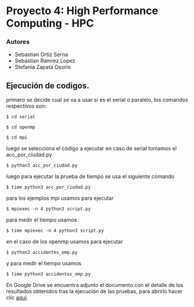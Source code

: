 # Proyecto 4: High Performance Computing - HPC

### Autores
- Sebastian Ortiz Serna
- Sebastian Ramrez Lopez
- Stefania Zapata Osorio

## Ejecución de codigos. 

primero se decide cual se va a usar si es el serial o paralelo, los comandos respectivos son: 
```
$ cd serial 
```

```
$ cd openmp
```

```
$ cd mpi
```
luego se selecciona el código a ejecutar en caso de serial tomamos el acc_por_ciudad.py 

```
$ python3 acc_por_ciudad.py 
``` 
luego para ejecutar la prueba de tiempo se usa el siguiente comando 

```
$ time python3 acc_por_ciudad.py 
``` 

para los ejemplos mpi usamos para ejecutar 

```
$ mpiexec -n 4 python3 script.py
``` 

para medir el tiempo usamos

```
$ time mpiexec -n 4 python3 script.py
``` 

en el caso de los openmp usamos para ejecutar 

```
$ python3 accidentes_omp.py
``` 
y para medir el tiempo usamos 
```
$ time python3 accidentes_omp.py
``` 

En Google Drive se encuentra adjunto el documento con el detalle de los resultados obtenidos tras la ejecución de las pruebas, para abrirlo hacer clic [aquí](https://drive.google.com/drive/folders/1m4Jjiqmn6zKK2AvqdTQ76u6A12I0rJT6?usp=sharing).